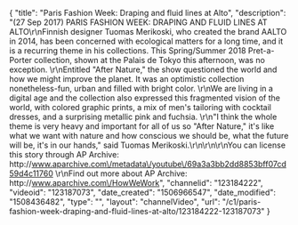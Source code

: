 {
    "title": "Paris Fashion Week: Draping and fluid lines at Alto",
    "description": "(27 Sep 2017) PARIS FASHION WEEK: DRAPING AND FLUID LINES AT ALTO\r\nFinnish designer Tuomas Merikoski, who created the brand AALTO in 2014, has been concerned with ecological matters for a long time, and it is a recurring theme in his collections. This Spring\/Summer 2018 Pret-a-Porter collection, shown at the Palais de Tokyo this afternoon, was no exception. \r\nEntitled \"After Nature,\" the show questioned the world and how we might improve the planet. It was an optimistic collection nonetheless-fun, urban and filled with bright color. \r\nWe are living in a digital age and the collection also expressed this fragmented vision of the world, with colored graphic prints, a mix of men's tailoring with cocktail dresses, and a surprising metallic pink and fuchsia.  \r\n\"I think the whole theme is very heavy and important for all of us so \"After Nature,\" it's like what we want with nature and how conscious we should be, what the future will be, it's in our hands,\" said Tuomas Merikoski.\r\n\r\n\r\nYou can license this story through AP Archive: http:\/\/www.aparchive.com\/metadata\/youtube\/69a3a3bb2dd8853bff07cd59d4c11760 \r\nFind out more about AP Archive: http:\/\/www.aparchive.com\/HowWeWork",
    "channelid": "123184222",
    "videoid": "123187073",
    "date_created": "1506966547",
    "date_modified": "1508436482",
    "type": "",
    "layout": "channelVideo",
    "url": "\/c1\/paris-fashion-week-draping-and-fluid-lines-at-alto\/123184222-123187073"
}